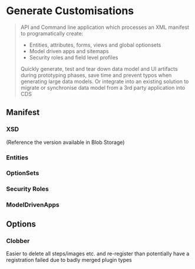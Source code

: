 # Generate Customisations

> API and Command line application which processes an XML manifest to programatically create:
> - Entities, attributes, forms, views and global optionsets
> - Model driven apps and sitemaps
> - Security roles and field level profiles
> 
> Quickly generate, test and tear down data model and UI artifacts during prototyping phases, save time and prevent typos when generating large data models. Or integrate into an existing solution to migrate or synchronise data model from a 3rd party application into CDS

## Manifest

### XSD 
(Reference the version available in Blob Storage)

### Entities

### OptionSets

### Security Roles

### ModelDrivenApps

###

## Options

### Clobber

Easier to delete all steps/images etc. and re-register than potentially have a registration failed due to badly merged plugin types

  
